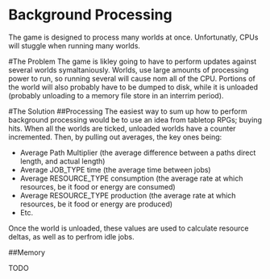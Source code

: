 Background Processing
======
The game is designed to process many worlds at once. Unfortunatly, CPUs will stuggle when running many worlds.

#The Problem
The game is likley going to have to perform updates against several worlds
symaltaniously. Worlds, use large amounts of processing power to run, so
running several will cause nom all of the CPU. Portions of the world will also
probably have to be dumped to disk, while it is unloaded (probably unloading 
to a memory file store in an interrim period).

#The Solution
##Processing
The easiest way to sum up how to perform background processing would be to use
an idea from tabletop RPGs; buying hits. When all the worlds are ticked, unloaded
worlds have a counter incremented. Then, by pulling out averages, the key ones being:
* Average Path Multiplier (the average difference between a paths direct length, and actual length)
* Average JOB_TYPE time (the average time between jobs)
* Average RESOURCE_TYPE consumption (the average rate at which resources, be it food or energy are consumed)
* Average RESOURCE_TYPE production (the average rate at which resources, be it food or energy are produced)
* Etc.

Once the world is unloaded, these values are used to calculate resource deltas, as well as to perfrom idle jobs.

##Memory

TODO

